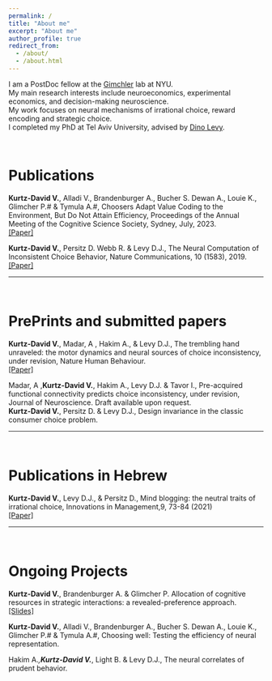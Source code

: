 ```yaml
---
permalink: /
title: "About me"
excerpt: "About me"
author_profile: true
redirect_from: 
  - /about/
  - /about.html
---
```

 
 I am a PostDoc fellow at the [Gimchler](https://www.neuroeconomicslab.org/) lab at NYU.<br>
 My main research interests include neuroeconomics, experimental economics, and decision-making neuroscience. <br>
 My work focuses on neural mechanisms of irrational choice, reward encoding and strategic choice.<br>
 I completed my PhD at Tel Aviv University, advised by [Dino Levy](https://dinolevylab.tau.ac.il).

<br>

Publications
======
<b>Kurtz-David V.</b>, Alladi V., Brandenburger A., Bucher S. Dewan A., Louie K., Glimcher P.# & Tymula A.#, Choosers Adapt Value Coding to the Environment, But Do Not Attain Efficiency, Proceedings of the Annual Meeting of the Cognitive Science Society, Sydney, July, 2023.<br> [[Paper]](/files/vered-cogsi.pdf)

<b>Kurtz-David V.</b>, Persitz D. Webb R. & Levy D.J., The Neural Computation of Inconsistent Choice Behavior, Nature Communications, 10 (1583), 2019. [[Paper]](https://doi.org/10.1038/s41467-019-09343-2) <br>

<hr> 
<br>

PrePrints and submitted papers 
======
<b>Kurtz-David V.</b>, Madar, A , Hakim A., & Levy D.J., The trembling hand unraveled: the motor dynamics and neural sources of choice inconsistency, under revision, Nature Human Behaviour.<br> [[Paper]](https://www.biorxiv.org/content/10.1101/2022.12.20.521216v1)<br>

Madar, A ,<b>Kurtz-David V.</b>, Hakim A., Levy D.J. & Tavor I., Pre-acquired functional connectivity predicts choice inconsistency, under revision, Journal of Neuroscience. Draft available upon request.<br>
<b>Kurtz-David V.</b>, Persitz D. & Levy D.J., Design invariance in the classic consumer choice problem.

<b> <hr> </b>

<br>

Publications in Hebrew
=====
<b>Kurtz-David V.</b>, Levy D.J., & Persitz D., Mind blogging: the neutral traits of irrational choice, Innovations in Management,9, 73-84 (2021)<br> [[Paper]](https://coller.tau.ac.il/sites/coller.tau.ac.il/files/media_server/Recanati/management/newsletter/august2021/Levy.pdf) 

<hr>

 <br>
 
Ongoing Projects
====
<b>Kurtz-David V.</b>, Brandenburger A. & Glimcher P. Allocation of cognitive resources in strategic interactions: a revealed-preference approach.<br> [[Slides]](/files/presentation.pdf)<br>

<b>Kurtz-David V.</b>, Alladi V., Brandenburger A., Bucher S. Dewan A., Louie K., Glimcher P.# & Tymula A.#, Choosing well: Testing the efficiency of neural representation.<br> 

Hakim A.*,<b>Kurtz-David V.*</b>, Light B. & Levy D.J., The neural correlates of prudent behavior.

<br>

